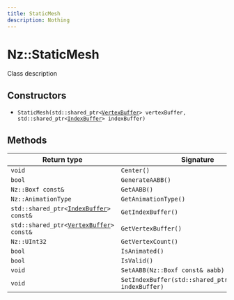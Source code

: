 ```yaml
---
title: StaticMesh
description: Nothing
---
```


# Nz::StaticMesh

Class description

## Constructors

- `StaticMesh(std::shared_ptr<`[`VertexBuffer`](documentation/generated/Utility/VertexBuffer.md)`> vertexBuffer, std::shared_ptr<`[`IndexBuffer`](documentation/generated/Utility/IndexBuffer.md)`> indexBuffer)`

## Methods

| Return type | Signature |
| ----------- | --------- |
| `void` | `Center()` |
| `bool` | `GenerateAABB()` |
| `Nz::Boxf const&` | `GetAABB()` |
| `Nz::AnimationType` | `GetAnimationType()` |
| `std::shared_ptr<`[`IndexBuffer`](documentation/generated/Utility/IndexBuffer.md)`> const&` | `GetIndexBuffer()` |
| `std::shared_ptr<`[`VertexBuffer`](documentation/generated/Utility/VertexBuffer.md)`> const&` | `GetVertexBuffer()` |
| `Nz::UInt32` | `GetVertexCount()` |
| `bool` | `IsAnimated()` |
| `bool` | `IsValid()` |
| `void` | `SetAABB(Nz::Boxf const& aabb)` |
| `void` | `SetIndexBuffer(std::shared_ptr<`[`IndexBuffer`](documentation/generated/Utility/IndexBuffer.md)`> indexBuffer)` |

